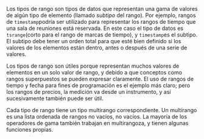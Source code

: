Los tipos de rango son tipos de datos que representan una gama de valores de algún tipo de elemento (llamado *subtipo* del rango). Por ejemplo, rangos de  `timestamp`podría ser utilizado para representar los rangos de tiempo que una sala de  reuniones está reservada. En este caso el tipo de datos es  `tsrange`(corto para el rango de marcas de tiempo), y  `timestamp`es el subtipo. El subtipo debe tener un orden total para que esté bien  definido si los valores de los elementos están dentro, antes o después  de una serie de valores.

Los tipos de rango son útiles porque representan muchos valores de  elementos en un solo valor de rango, y debido a que conceptos como  rangos superpuestos se pueden expresar claramente. El uso de rangos de  tiempo y fecha para fines de programación es el ejemplo más claro; pero  los rangos de precios, la medición va desde un instrumento, y así  sucesivamente también puede ser útil.

Cada tipo de rango tiene un tipo multirango correspondiente. Un  multirango es una lista ordenada de rangos no vacíos, no vacíos. La  mayoría de los operadores de gama también trabajan en multirangoza, y  tienen algunas funciones propias.